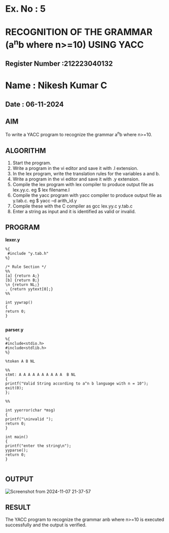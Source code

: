 # Ex. No : 5	
# RECOGNITION OF THE GRAMMAR (a<sup>n</sup>b where n>=10) USING YACC
## Register Number :212223040132
# Name : Nikesh Kumar C
## Date : 06-11-2024

## AIM   
To write a YACC program to recognize the grammar a<sup>n</sup>b where n>=10.

## ALGORITHM
1.	Start the program.
2.	Write a program in the vi editor and save it with .l extension.
3.	In the lex program, write the translation rules for the variables a and b.
4.	Write a program in the vi editor and save it with .y extension.
5.	Compile the lex program with lex compiler to produce output file as lex.yy.c. eg $ lex filename.l
6.	Compile the yacc program with yacc compiler to produce output file as y.tab.c. eg $ yacc –d arith_id.y
7.	Compile these with the C compiler as gcc lex.yy.c y.tab.c
8.	Enter a string as input and it is identified as valid or invalid.
 
## PROGRAM
**lexer.y**
```
%{
 #include "y.tab.h"
%}

/* Rule Section */
%%
[a] {return A;}
[b] {return B;}
\n {return NL;}
. {return yytext[0];}
%%

int yywrap()
{
return 0;
}


```
**parser.y**
```
%{
#include<stdio.h> 
#include<stdlib.h>
%}

%token A B NL

%%
stmt: A A A A A A A A A A  B NL
{
printf("Valid String according to a^n b language with n = 10");
exit(0); 
};

%%

int yyerror(char *msg)
{
printf("\ninvalid "); 
return 0;
}

int main()
{
printf("enter the string\n");
yyparse();
return 0;
}


```



## OUTPUT 
![Screenshot from 2024-11-07 21-37-57](https://github.com/user-attachments/assets/bad7cc15-4b2c-40a8-a988-ac3d5762f958)


## RESULT
The YACC program to recognize the grammar anb where n>=10 is executed successfully and the output is verified.

